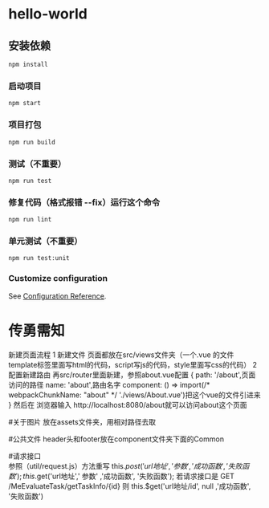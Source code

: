 # hello-world

## 安装依赖
```
npm install
```

### 启动项目
```
npm start
```

### 项目打包
```
npm run build
```

### 测试（不重要）
```
npm run test
```

### 修复代码（格式报错 --fix）运行这个命令
```
npm run lint
```

### 单元测试（不重要）
```
npm run test:unit
```

### Customize configuration
See [Configuration Reference](https://cli.vuejs.org/config/).
# 传勇需知

新建页面流程
1 新建文件
    页面都放在src/views文件夹（一个.vue 的文件template标签里面写html的代码，script写js的代码，style里面写css的代码）
2 配置新建路由
    再src/router里面新建，参照about.vue配置
    {
      path: '/about',页面访问的路径
      name: 'about',路由名字
      component: () => import(/* webpackChunkName: "about" */ './views/About.vue')把这个vue的文件引进来
    }
然后在 浏览器输入 http://localhost:8080/about就可以访问about这个页面


#关于图片
放在assets文件夹，用相对路径去取

#公共文件
header头和footer放在component文件夹下面的Common

#请求接口  
参照（util/request.js）方法重写
this.$post('url地址',' 参数' ,'成功函数', '失败函数');
this.$get('url地址',' 参数' ,'成功函数', '失败函数');
若请求接口是
GET /MeEvaluateTask/getTaskInfo/{id}
则 this.$get('url地址/id', null ,'成功函数', '失败函数')

